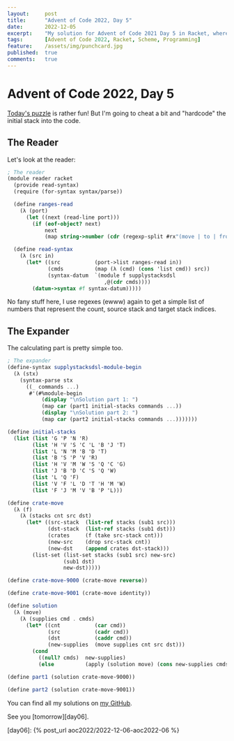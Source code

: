 ```yaml
---
layout:     post
title:      "Advent of Code 2022, Day 5"
date:       2022-12-05
excerpt:    "My solution for Advent of Code 2021 Day 5 in Racket, where we bring FORTH the elves' supplies"
tags:       [Advent of Code 2022, Racket, Scheme, Programming]
feature:    /assets/img/punchcard.jpg
published:  true
comments:   true
---
```

# Advent of Code 2022, Day 5

[Today's puzzle][aoc05] is rather fun! But I'm going to cheat a bit and "hardcode" the initial stack into the code.

## The Reader

Let's look at the reader:

```scheme
; The reader
(module reader racket
  (provide read-syntax)
  (require (for-syntax syntax/parse))

  (define ranges-read
    (λ (port)
      (let ((next (read-line port)))
        (if (eof-object? next)
            next
            (map string->number (cdr (regexp-split #rx"(move | to | from )" next)))))))

  (define read-syntax
    (λ (src in)
      (let* ((src           (port->list ranges-read in))
             (cmds          (map (λ (cmd) (cons 'list cmd)) src))
             (syntax-datum  `(module f supplystacksdsl
                               ,@(cdr cmds))))
        (datum->syntax #f syntax-datum)))))
```

No fany stuff here, I use regexes (ewww) again to get a simple list of numbers that represent the count, source stack and target stack indices.

## The Expander

The calculating part is pretty simple too.

```scheme
; The expander
(define-syntax supplystacksdsl-module-begin
  (λ (stx)
    (syntax-parse stx
      ((_ commands ...)
       #'(#%module-begin
           (display "\nSolution part 1: ")
           (map car (part1 initial-stacks commands ...))
           (display "\nSolution part 2: ")
           (map car (part2 initial-stacks commands ...)))))))

(define initial-stacks
  (list (list 'G 'P 'N 'R)
        (list 'H 'V 'S 'C 'L 'B 'J 'T)
        (list 'L 'N 'M 'B 'D 'T)
        (list 'B 'S 'P 'V 'R)
        (list 'H 'V 'M 'W 'S 'Q 'C 'G)
        (list 'J 'B 'D 'C 'S 'Q 'W)
        (list 'L 'Q 'F)
        (list 'V 'F 'L 'D 'T 'H 'M 'W)
        (list 'F 'J 'M 'V 'B 'P 'L)))

(define crate-move
  (λ (f)
    (λ (stacks cnt src dst)
      (let* ((src-stack  (list-ref stacks (sub1 src)))
             (dst-stack  (list-ref stacks (sub1 dst)))
             (crates     (f (take src-stack cnt)))
             (new-src    (drop src-stack cnt))
             (new-dst    (append crates dst-stack)))
        (list-set (list-set stacks (sub1 src) new-src)
                  (sub1 dst)
                  new-dst)))))

(define crate-move-9000 (crate-move reverse))

(define crate-move-9001 (crate-move identity))

(define solution
  (λ (move)
    (λ (supplies cmd . cmds)
      (let* ((cnt           (car cmd))
             (src           (cadr cmd))
             (dst           (caddr cmd))
             (new-supplies  (move supplies cnt src dst)))
        (cond
          ((null? cmds)  new-supplies)
          (else          (apply (solution move) (cons new-supplies cmds))))))))

(define part1 (solution crate-move-9000))

(define part2 (solution crate-move-9001))
```


You can find all my solutions on [my GitHub][gh].

See you [tomorrow][day06].


[br]: https://beautifulracket.com
[aoc]: https://adventofcode.com/2022
[aoc05]: https://adventofcode.com/2022/day/5
[hask]: https://wiki.haskell.org/Haskell
[scm]: https://en.wikipedia.org/wiki/Scheme_(programming_language)
[chez]: https://cisco.github.io/ChezScheme/
[ghc]: https://www.haskell.org/ghc/
[apl]: https://en.wikipedia.org/wiki/APL_(programming_language)
[rkt]: https://racket-lang.org
[forth]: https://en.wikipedia.org/wiki/Forth_(programming_language)
[dsl]: https://en.wikipedia.org/wiki/Domain-specific_language
[gh]: https://github.com/georgjz/advent-of-code-2022
[input]: https://github.com/georgjz/advent-of-code-2021/blob/main/Day_01_Sonar_Sweep/Input.txt
[comp]: https://en.wikipedia.org/wiki/Function_composition_(computer_science)
[pure]: https://en.wikipedia.org/wiki/Pure_function
[day06]: {% post_url aoc2022/2022-12-06-aoc2022-06 %}